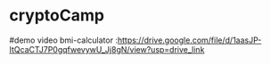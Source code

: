 # cryptoCamp
#demo video
bmi-calculator :https://drive.google.com/file/d/1aasJP-ItQcaCTJ7P0gqfwevywU_Jj8gN/view?usp=drive_link
